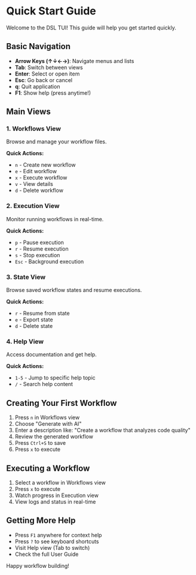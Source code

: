 # Quick Start Guide

Welcome to the DSL TUI! This guide will help you get started quickly.

## Basic Navigation

- **Arrow Keys (↑↓←→)**: Navigate menus and lists
- **Tab**: Switch between views
- **Enter**: Select or open item
- **Esc**: Go back or cancel
- **q**: Quit application
- **F1**: Show help (press anytime!)

## Main Views

### 1. Workflows View
Browse and manage your workflow files.

**Quick Actions:**
- `n` - Create new workflow
- `e` - Edit workflow
- `x` - Execute workflow
- `v` - View details
- `d` - Delete workflow

### 2. Execution View
Monitor running workflows in real-time.

**Quick Actions:**
- `p` - Pause execution
- `r` - Resume execution
- `s` - Stop execution
- `Esc` - Background execution

### 3. State View
Browse saved workflow states and resume executions.

**Quick Actions:**
- `r` - Resume from state
- `e` - Export state
- `d` - Delete state

### 4. Help View
Access documentation and get help.

**Quick Actions:**
- `1-5` - Jump to specific help topic
- `/` - Search help content

## Creating Your First Workflow

1. Press `n` in Workflows view
2. Choose "Generate with AI"
3. Enter a description like:
   "Create a workflow that analyzes code quality"
4. Review the generated workflow
5. Press `Ctrl+S` to save
6. Press `x` to execute

## Executing a Workflow

1. Select a workflow in Workflows view
2. Press `x` to execute
3. Watch progress in Execution view
4. View logs and status in real-time

## Getting More Help

- Press `F1` anywhere for context help
- Press `?` to see keyboard shortcuts
- Visit Help view (Tab to switch)
- Check the full User Guide

Happy workflow building!
